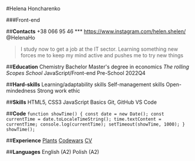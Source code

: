 #Helena Honcharenko

###Front-end 

##**Contacts**
+38 066 95 46 *** 
https://www.instagram.com/helen.shelen/
@HelenaHo

> I study now to get a job at the IT sector. Learning something new forces me to keep my mind active and pushes me to try new things

##**Education**
Chemistry Bachelor
Master's degree in economics
_The rolling Scopes School_ JavaScript/Front-end Pre-School 2022Q4

##**Hard-skills**
Learning/adaptability skills
Self-management skills
Open-mindedness
Strong work ethic

##**Skills**
HTML5, CSS3
JavaScript Basics
Git, GitHub
VS Code

##**Code**
`function showTime() {
    const date = new Date();
    const currentTime = date.toLocaleTimeString();
    time.textContent = currentTime;
    console.log(currentTime);
    setTimeout(showTime, 1000);
}
showTime();`

##**Experience**
[Plants](https://rolling-scopes-school.github.io/helenaho-JSFEPRESCHOOL2022Q4/plants/)
[Codewars](https://www.codewars.com/users/rsschool_a952b2be343bebd4/completed)
[CV](https://HelenaHo.github.io/rsschool-cv/cv)

##**Languages**
English (A2)
Polish (A2)